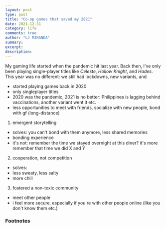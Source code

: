 ```yaml
---
layout: post
type: post
title: "Co-op games that saved my 2021"
date: 2021-12-31
category: life
comments: true
author: "LJ MIRANDA"
summary: 
excerpt: 
description: 
---
```



<span class="firstcharacter">M</span>y gaming life started when the pandemic hit
last year. Back then, I've only been playing single-player titles like
*Celeste*, *Hollow Knight*, and *Hades*. This year was no different: we still had lockdowns, 
new variants, and 

- started playing games back in 2020
- only singleplayer titles 
- 2020 was the pandemic, 2021 is no better: Philippines is lagging behind vaccinations, another variant went it etc.
- less opportunities to meet with friends, socialize with new people, bond with gf (long-distance)


1. emergent storytelling
- solves: you can't bond with them anymore, less shared memories
- bonding experience
- it's not: remember the time we stayed overnight at this diner? it's more remember that time we did X and Y

2. cooperation, not competition
- solves: 
- less sweaty, less salty
- more chill

3. fostered a non-toxic community
- meet other people
- i feel more secure, especially if you're with other people online (like you don't know them etc.)

### Footnotes
